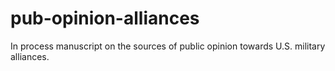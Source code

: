 # pub-opinion-alliances
In process manuscript on the sources of public opinion towards U.S. military alliances. 
